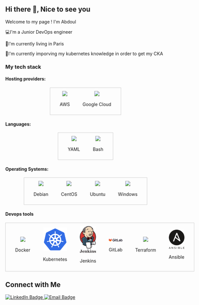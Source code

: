 ## Hi there 👋, Nice to see you 

Welcome to my page !
I'm Abdoul 

:computer:I'm a Junior DevOps engineer 

:round_pushpin:I'm currently living in Paris

:seedling:I'm currently imporving my kubernetes knowledge in order to get my CKA 

### My tech stack 

#### Hosting providers:
<div align="center">
  <div style="border: 1px solid #ccc; padding: 10px; display: inline-block;">
    <div style="display: flex; justify-content: center; align-items: center;">
      <div style="text-align: center; margin: 0 20px;">
        <img width="75" src="https://raw.githubusercontent.com/gilbarbara/logos/master/logos/aws.svg"/>
        <p>AWS</p>
      </div>
      <div style="text-align: center; margin: 0 20px;">
        <img width="75" src="https://raw.githubusercontent.com/gilbarbara/logos/master/logos/google-cloud.svg"/>
        <p>Google Cloud</p>
      </div>
    </div>
  </div>
</div>

#### Languages:
<div align="center">
  <div style="border: 1px solid #ccc; padding: 10px; display: inline-block;">
    <div style="display: flex; justify-content: center; align-items: center;">
      <div style="text-align: center; margin: 0 20px;">
        <img width="75" src="https://raw.githubusercontent.com/gilbarbara/logos/master/logos/yaml.svg"/>
        <p>YAML</p>
      </div>
      <div style="text-align: center; margin: 0 20px;">
        <img width="75" src="https://raw.githubusercontent.com/gilbarbara/logos/master/logos/bash.svg"/>
        <p>Bash</p>
      </div>
    </div>
  </div>
</div>

#### Operating Systems:
<div align="center">
  <div style="border: 1px solid #ccc; padding: 10px; display: inline-block;">
    <div style="display: flex; justify-content: center; align-items: center;">
      <div style="text-align: center; margin: 0 20px;">
        <img width="75" src="https://raw.githubusercontent.com/gilbarbara/logos/master/logos/debian.svg"/>
        <p>Debian</p>
      </div>
      <div style="text-align: center; margin: 0 20px;">
        <img width="75" src="https://raw.githubusercontent.com/gilbarbara/logos/master/logos/centos.svg"/>
        <p>CentOS</p>
      </div>
      <div style="text-align: center; margin: 0 20px;">
        <img width="75" src="https://raw.githubusercontent.com/gilbarbara/logos/master/logos/ubuntu.svg"/>
        <p>Ubuntu</p>
      </div>
      <div style="text-align: center; margin: 0 20px;">
        <img width="75" src="https://raw.githubusercontent.com/gilbarbara/logos/master/logos/windows.svg"/>
        <p>Windows</p>
      </div>
    </div>
  </div>
</div>

#### Devops tools 
<div align="center">
  <div style="border: 1px solid #ccc; padding: 10px; display: inline-block;">
    <div style="display: flex; justify-content: center; align-items: center;">
      <div style="text-align: center; margin: 0 20px;">
        <img width="75" src="https://raw.githubusercontent.com/gilbarbara/logos/master/logos/docker.svg"/>
        <p>Docker</p>
      </div>
      <div style="text-align: center; margin: 0 20px;">
        <img width="75" src="https://raw.githubusercontent.com/gilbarbara/logos/master/logos/kubernetes.svg"/>
        <p>Kubernetes</p>
      </div>
      <div style="text-align: center; margin: 0 20px;">
        <img width="75" src="https://raw.githubusercontent.com/gilbarbara/logos/master/logos/jenkins.svg"/>
        <p>Jenkins</p>
      </div>
      <div style="text-align: center; margin: 0 20px;">
        <img width="75" src="https://raw.githubusercontent.com/gilbarbara/logos/master/logos/gitlab.svg"/>
        <p>GitLab</p>
      </div>
      <div style="text-align: center; margin: 0 20px;">
        <img width="75" src="https://raw.githubusercontent.com/gilbarbara/logos/master/logos/terraform.svg"/>
        <p>Terraform</p>
      </div>
      <div style="text-align: center; margin: 0 20px;">
        <img width="75" src="https://raw.githubusercontent.com/gilbarbara/logos/master/logos/ansible.svg"/>
        <p>Ansible</p>
      </div>
    </div>
  </div>
</div>


## Connect with Me

<div id="badges">
  <a href="https://www.linkedin.com/in/aafall/">
    <img src="https://img.shields.io/badge/LinkedIn-blue?style=for-the-badge&logo=linkedin&logoColor=white" alt="LinkedIn Badge"/>
  </a>
  <a href="mailto:abdoul@gmail.com">
    <img src="https://img.shields.io/badge/Email-red?style=for-the-badge&logo=email&logoColor=white" alt="Email Badge"/>
  </a>
</div>
<!--
**AbdoulAFall/AbdoulAFall** is a ✨ _special_ ✨ repository because its `README.md` (this file) appears on your GitHub profile.

Here are some ideas to get you started:

- 🔭 I’m currently working on ...
- 🌱 I’m currently learning ...
- 👯 I’m looking to collaborate on ...
- 🤔 I’m looking for help with ...
- 💬 Ask me about ...
- 📫 How to reach me: ...
- 😄 Pronouns: ...
- ⚡ Fun fact: ...
-->
